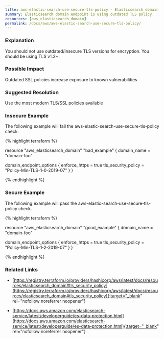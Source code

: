 ```yaml
---
title: aws-elastic-search-use-secure-tls-policy - Elasticsearch domain endpoint is using outdated TLS policy.
summary: Elasticsearch domain endpoint is using outdated TLS policy. 
resources: [aws_elasticsearch_domain] 
permalink: /docs/aws/aws-elastic-search-use-secure-tls-policy/
---
```

### Explanation


You should not use outdated/insecure TLS versions for encryption. You should be using TLS v1.2+.


### Possible Impact
Outdated SSL policies increase exposure to known vulnerabilities

### Suggested Resolution
Use the most modern TLS/SSL policies available


### Insecure Example

The following example will fail the aws-elastic-search-use-secure-tls-policy check.

{% highlight terraform %}

resource "aws_elasticsearch_domain" "bad_example" {
  domain_name = "domain-foo"

  domain_endpoint_options {
    enforce_https = true
    tls_security_policy = "Policy-Min-TLS-1-0-2019-07"
  }
}

{% endhighlight %}



### Secure Example

The following example will pass the aws-elastic-search-use-secure-tls-policy check.

{% highlight terraform %}

resource "aws_elasticsearch_domain" "good_example" {
  domain_name = "domain-foo"

  domain_endpoint_options {
    enforce_https = true
    tls_security_policy = "Policy-Min-TLS-1-2-2019-07"
  }
}

{% endhighlight %}



### Related Links


- [https://registry.terraform.io/providers/hashicorp/aws/latest/docs/resources/elasticsearch_domain#tls_security_policy](https://registry.terraform.io/providers/hashicorp/aws/latest/docs/resources/elasticsearch_domain#tls_security_policy){:target="_blank" rel="nofollow noreferrer noopener"}

- [https://docs.aws.amazon.com/elasticsearch-service/latest/developerguide/es-data-protection.html](https://docs.aws.amazon.com/elasticsearch-service/latest/developerguide/es-data-protection.html){:target="_blank" rel="nofollow noreferrer noopener"}


